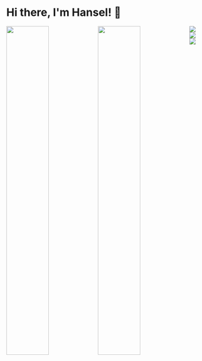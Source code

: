 # Hi there, I'm Hansel! 👋

<img src="https://github-readme-stats.vercel.app/api?username=B3AST721&show_icons=true&theme=radical" align="left" width="47%" />

<img src="https://github-readme-stats.vercel.app/api/top-langs/?username=B3AST721&layout=compact" align="left" width="47%" />

<img src="https://img.shields.io/badge/react-%2320232a.svg?style=for-the-badge&logo=react&logoColor=%2361DAFB" align="left" />
<img src="https://img.shields.io/badge/javascript-%23323330.svg?style=for-the-badge&logo=javascript&logoColor=%23F7DF1E" align="left" />
<img src="https://img.shields.io/badge/tailwindcss-%2338B2AC.svg?style=for-the-badge&logo=tailwind-css&logoColor=white" />
